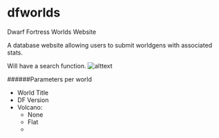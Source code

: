 dfworlds
========

Dwarf Fortress Worlds Website

A database website allowing users to submit worldgens with associated stats.

Will have a search function.
![alttext][logo]

[logo]: http://i.imgur.com/LcoQlOk.png "DF Worlds"

######Parameters per world

* World Title
* DF Version
* Volcano:
  * None
  * Flat
  *